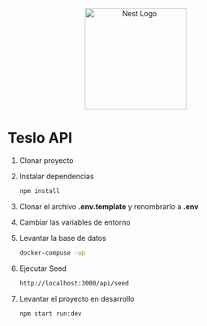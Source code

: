 <p align="center">
  <a href="http://nestjs.com/" target="blank"><img src="https://nestjs.com/img/logo-small.svg" width="200" alt="Nest Logo" /></a>
</p>

# Teslo API

1. Clonar proyecto
2. Instalar dependencias

   ```bash
   npm install
   ```

3. Clonar el archivo **.env.template** y renombrarlo a **.env**

4. Cambiar las variables de entorno

5. Levantar la base de datos

   ```bash
   docker-compuse -up
   ```

6. Ejecutar Seed

   ```bash
   http://localhost:3000/api/seed
   ```

7. Levantar el proyecto en desarrollo

   ```bash
   npm start run:dev
   ```
